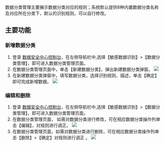 数据分类管理主要展示数据分类对应的规则；系统默认提供8种内置数据分类名称及对应所在分类下，默认的识别规则，可以自行修改。

## 主要功能
### 新增数据分类
1. 登录 [数据安全中心控制台](https://console.cloud.tencent.com/dsgc/overview)，在左侧导航栏中,选择【敏感数据识别】>【数据分类管理】，即可进入数据分类管理页面。
2. 在数据分类管理页面中，单击【新建数据分类】，弹出新建数据分类弹窗。
![](https://main.qcloudimg.com/raw/a06c3865c2741644a5498ed0e9ef7bb0.png)
3. 在新建数据分类弹窗中，填写数据分类，选择识别规则、描述，单击【确定】即可完成新增数据。
![](https://main.qcloudimg.com/raw/afd5495f5e8ed2c410ebdbd5c45e1bfb.png)
 
### 编辑和删除
1. 登录 [数据安全中心控制台](https://console.cloud.tencent.com/dsgc/overview)，在左侧导航栏中,选择【敏感数据识别】>【数据分类管理】，即可进入数据分类管理页面。
2. 在数据分类管理页面， 如需对数据分类进行修改，可在相应数据分类操作列单击【编辑】，对规则进行调正。
![](https://main.qcloudimg.com/raw/9510088c9fca59699c35a92bfa40bc14.png)
3. 在数据分类管理页面，如需对数据分类进行删除，可在相应数据分类操作列单击【删除】>【确定】对规则进行调正 。
![](https://main.qcloudimg.com/raw/9560250708b36b93397287bb3e9c8687.png)
 

